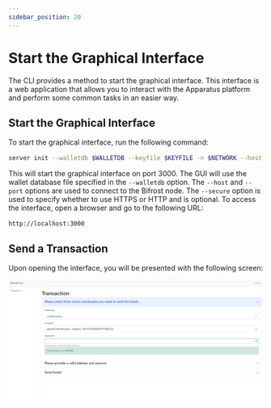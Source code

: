 ```yaml
---
sidebar_position: 20
---
```


# Start the Graphical Interface

The CLI provides a method to start the graphical interface. This interface is a web application that allows you to interact with the Apparatus platform and perform some common tasks in an easier
way.

## Start the Graphical Interface

To start the graphical interface, run the following command:

```bash
server init --walletdb $WALLETDB --keyfile $KEYFILE -n $NETWORK --host $HOST --port $PORT --password $PASSWORD
```

This will start the graphical interface on port 3000. The GUI will use
the wallet database file specified in the `--walletdb` option. The
`--host` and `--port` options are used to connect to the Bifrost node.
The `--secure` option is used to specify whether to use HTTPS or HTTP and
is optional.
To access the interface, open a browser and go to the following URL:

```
http://localhost:3000
```

## Send a Transaction

Upon opening the interface, you will be presented with the following
screen:

![GUI Home Screen](../../../../static/img/gui-home-screen.png)